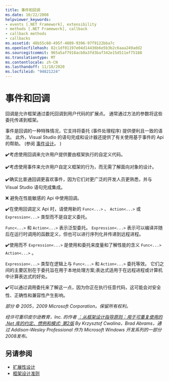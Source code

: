 ```yaml
---
title: 事件和回调
ms.date: 10/22/2008
helpviewer_keywords:
- events [.NET Framework], extensibility
- methods [.NET Framework], callback
- callback methods
- callbacks
ms.assetid: 48b55c60-495f-4089-9396-97f9122bba7c
ms.openlocfilehash: 82c1df01197e04d14436b6e5b3b2c6aaa249add2
ms.sourcegitcommit: 965a5af7918acb0a3fd3baf342e15d511ef75188
ms.translationtype: MT
ms.contentlocale: zh-CN
ms.lasthandoff: 11/18/2020
ms.locfileid: "94821224"
---
```

# <a name="events-and-callbacks"></a>事件和回调
回调是允许框架通过委托回调到用户代码的扩展点。 通常通过方法的参数将这些委托传递到框架。

 事件是回调的一种特殊情况，它支持将委托 (事件处理程序) 提供便利且一致的语法。 此外，Visual Studio 的语句完成和设计器还提供了有关使用基于事件的 Api 的帮助。  (参阅 [事件设计](event.md)。 ) 

 ✔️考虑使用回调来允许用户提供要由框架执行的自定义代码。

 ✔️考虑使用事件来允许用户自定义框架的行为，而无需了解面向对象的设计。

 ✔️确实比普通回调更喜欢事件，因为它们对更广泛的开发人员更熟悉，并与 Visual Studio 语句完成集成。

 ❌ 避免在性能敏感的 Api 中使用回调。

 ✔️在使用回调定义 Api 时，请使用新的 `Func<...>` 、 `Action<...>` 或 `Expression<...>` 类型而不是自定义委托。

 `Func<...>` 和 `Action<...>` 表示泛型委托。 `Expression<...>` 表示可以编译并随后在运行时调用的函数定义，但也可以进行序列化并传递到远程进程。

 ✔️使用而不 `Expression<...>` 是使用和委托来度量和了解性能的含义 `Func<...>` `Action<...>` 。

 `Expression<...>` 类型在逻辑上与 `Func<...>` 和 `Action<...>` 委托等效。 它们之间的主要区别在于委托旨在用于本地处理方案;表达式适用于在远程进程或计算机中计算表达式的好处。

 ✔️可以通过调用委托来了解这一点，因为你正在执行任意代码，这可能会对安全性、正确性和兼容性产生影响。

 *部分 &copy; 2005，2009 Microsoft Corporation。保留所有权利。*

 *经许可重印皮尔逊教育，Inc. 的作者 [：从框架设计指导原则：用于可重复使用的 .Net 库的约定、惯例和模式; 第2版](https://www.informit.com/store/framework-design-guidelines-conventions-idioms-and-9780321545619) By Krzysztof Cwalina，Brad Abrams，通过 Addison-Wesley Professional 作为 Microsoft Windows 开发系列的一部分2008发布。*

## <a name="see-also"></a>另请参阅

- [扩展性设计](designing-for-extensibility.md)
- [框架设计准则](index.md)
